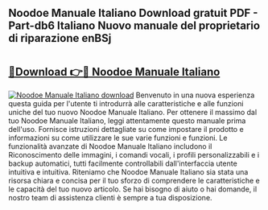 ## Noodoe Manuale Italiano Download gratuit PDF - Part-db6 Italiano Nuovo manuale del proprietario di riparazione enBSj

# <h2><a href="http://dff88xt.blite.top/?on=Noodoe+Manuale+Italiano">🔗Download 👉🔴 Noodoe Manuale Italiano</a></h2>

[![Noodoe Manuale Italiano download](https://i.imgur.com/lujVjoI.png)](http://dff88xt.blite.top/?on=Noodoe+Manuale+Italiano)
Benvenuto in una nuova esperienza questa guida per l'utente ti introdurrà alle caratteristiche e alle funzioni uniche del tuo nuovo Noodoe Manuale Italiano. Per ottenere il massimo dal tuo Noodoe Manuale Italiano, leggi attentamente questo manuale prima dell'uso. Fornisce istruzioni dettagliate su come impostare il prodotto e informazioni su come utilizzare le sue varie funzioni e funzioni. Le funzionalità avanzate di Noodoe Manuale Italiano includono il Riconoscimento delle immagini, i comandi vocali, i profili personalizzabili e i backup automatici, tutti facilmente controllabili dall'interfaccia utente intuitiva e intuitiva. Riteniamo che Noodoe Manuale Italiano sia stata una risorsa chiara e concisa per il tuo sforzo di comprendere le caratteristiche e le capacità del tuo nuovo articolo. Se hai bisogno di aiuto o hai domande, il nostro team di assistenza clienti è sempre a tua disposizione.
